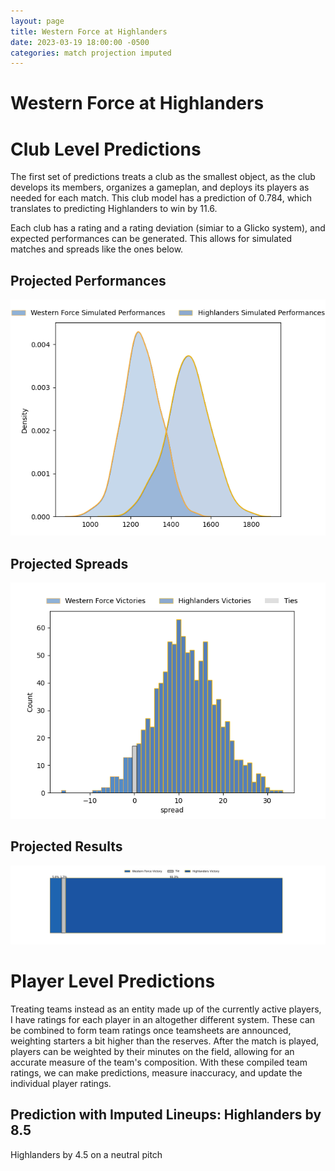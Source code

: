 ```yaml
---  
layout: page  
title: Western Force at Highlanders  
date: 2023-03-19 18:00:00 -0500  
categories: match projection imputed  
---
```

# Western Force at Highlanders

# Club Level Predictions


The first set of predictions treats a club as the smallest object, as the club develops its members, organizes a gameplan, and deploys its players as needed for each match. This club model has a prediction of 0.784, which translates to predicting Highlanders to win by 11.6.

Each club has a rating and a rating deviation (simiar to a Glicko system), and expected performances can be generated. This allows for simulated matches and spreads like the ones below.
## Projected Performances


![Projected Performances](plots/performances_2023-03-19-Highlanders-WesternForce.png)
## Projected Spreads


![Projected Spreads](plots/spreads_2023-03-19-Highlanders-WesternForce.png)
## Projected Results


![Projected Results](plots/resultbar_2023-03-19-Highlanders-WesternForce.png)
# Player Level Predictions


Treating teams instead as an entity made up of the currently active players, I have ratings for each player in an altogether different system. These can be combined to form team ratings once teamsheets are announced, weighting starters a bit higher than the reserves. After the match is played, players can be weighted by their minutes on the field, allowing for an accurate measure of the team's composition. With these compiled team ratings, we can make predictions, measure inaccuracy, and update the individual player ratings.
## Prediction with Imputed Lineups: Highlanders by 8.5


Highlanders by 4.5 on a neutral pitch

